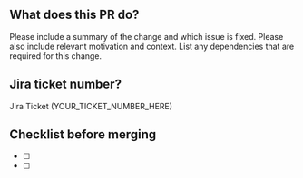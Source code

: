 ## What does this PR do?

Please include a summary of the change and which issue is fixed. Please also include relevant motivation and context. List any dependencies that are required for this change.

## Jira ticket number?

Jira Ticket  (YOUR_TICKET_NUMBER_HERE)

## Checklist before merging

- [ ]
- [ ]
